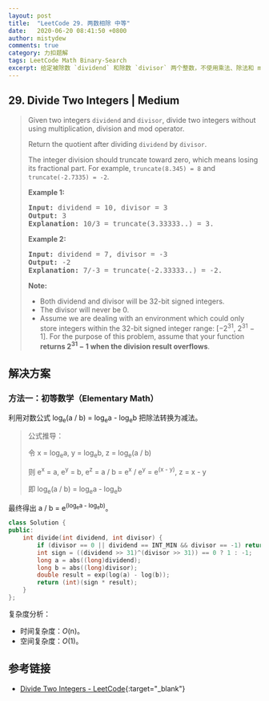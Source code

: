```yaml
---
layout: post
title:  "LeetCode 29. 两数相除 中等"
date:   2020-06-20 08:41:50 +0800
author: mistydew
comments: true
category: 力扣题解
tags: LeetCode Math Binary-Search
excerpt: 给定被除数 `dividend` 和除数 `divisor` 两个整数，不使用乘法、除法和 mod 运算符使两数相除。
---
```

## 29. Divide Two Integers | Medium

> Given two integers `dividend` and `divisor`, divide two integers without using multiplication, division and mod operator.
> 
> Return the quotient after dividing `dividend` by `divisor`.
> 
> The integer division should truncate toward zero, which means losing its fractional part. For example, `truncate(8.345) = 8` and `truncate(-2.7335) = -2`.
> 
> **Example 1:**
> 
> <pre>
> <strong>Input:</strong> dividend = 10, divisor = 3
> <strong>Output:</strong> 3
> <strong>Explanation:</strong> 10/3 = truncate(3.33333..) = 3.
> </pre>
> 
> **Example 2:**
> 
> <pre>
> <strong>Input:</strong> dividend = 7, divisor = -3
> <strong>Output:</strong> -2
> <strong>Explanation:</strong> 7/-3 = truncate(-2.33333..) = -2.
> </pre>
> 
> **Note:**
> 
> * Both dividend and divisor will be 32-bit signed integers.
> * The divisor will never be 0.
> * Assume we are dealing with an environment which could only store integers within the 32-bit signed integer range: [−2<sup>31</sup>,  2<sup>31</sup> − 1]. For the purpose of this problem, assume that your function **returns 2<sup>31</sup> − 1 when the division result overflows**.

## 解决方案

### 方法一：初等数学（Elementary Math）

利用对数公式 log<sub>e</sub>(a / b) = log<sub>e</sub>a - log<sub>e</sub>b 把除法转换为减法。

> 公式推导：
> 
> 令 x = log<sub>e</sub>a, y = log<sub>e</sub>b, z = log<sub>e</sub>(a / b)
> 
> 则 e<sup>x</sup> = a, e<sup>y</sup> = b, e<sup>z</sup> = a / b = e<sup>x</sup> / e<sup>y</sup> = e<sup>(x - y)</sup>, z = x - y
> 
> 即 log<sub>e</sub>(a / b) = log<sub>e</sub>a - log<sub>e</sub>b

最终得出 a / b = e<sup>(log<sub>e</sub>a - log<sub>e</sub>b)</sup>。

```cpp
class Solution {
public:
    int divide(int dividend, int divisor) {
        if (divisor == 0 || dividend == INT_MIN && divisor == -1) return INT_MAX;
        int sign = ((dividend >> 31)^(divisor >> 31)) == 0 ? 1 : -1;
        long a = abs((long)dividend);
        long b = abs((long)divisor);
        double result = exp(log(a) - log(b));
        return (int)(sign * result);
    }
};
```

复杂度分析：
* 时间复杂度：_O_(n)。
* 空间复杂度：_O_(1)。

## 参考链接

* [Divide Two Integers - LeetCode](https://leetcode.com/problems/divide-two-integers/){:target="_blank"}
